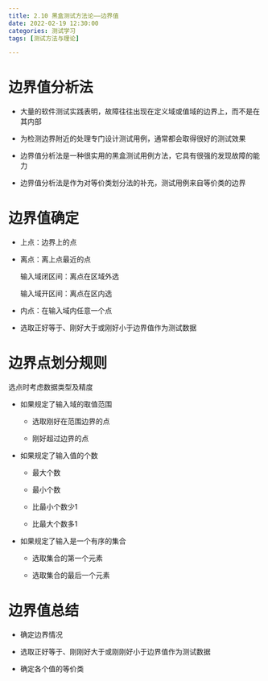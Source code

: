 ```yaml
---
title: 2.10 黑盒测试方法论——边界值
date: 2022-02-19 12:30:00
categories: 测试学习
tags: [测试方法与理论]

---
```


# 边界值分析法

- 大量的软件测试实践表明，故障往往出现在定义域或值域的边界上，而不是在其内部

- 为检测边界附近的处理专门设计测试用例，通常都会取得很好的测试效果

- 边界值分析法是一种很实用的黑盒测试用例方法，它具有很强的发现故障的能力

- 边界值分析法是作为对等价类划分法的补充，测试用例来自等价类的边界

# 边界值确定

- 上点：边界上的点

- 离点：离上点最近的点

    输入域闭区间：离点在区域外选 

    输入域开区间：离点在区内选

- 内点：在输入域内任意一个点

- 选取正好等于、刚好大于或刚好小于边界值作为测试数据

# 边界点划分规则

选点时考虑数据类型及精度

- 如果规定了输入域的取值范围

    - 选取刚好在范围边界的点

    - 刚好超过边界的点

- 如果规定了输入值的个数

    - 最大个数

    - 最小个数

    - 比最小个数少1

    - 比最大个数多1

- 如果规定了输入是一个有序的集合

    - 选取集合的第一个元素

    - 选取集合的最后一个元素

# 边界值总结

- 确定边界情况

- 选取正好等于、刚刚好大于或刚刚好小于边界值作为测试数据

- 确定各个值的等价类
